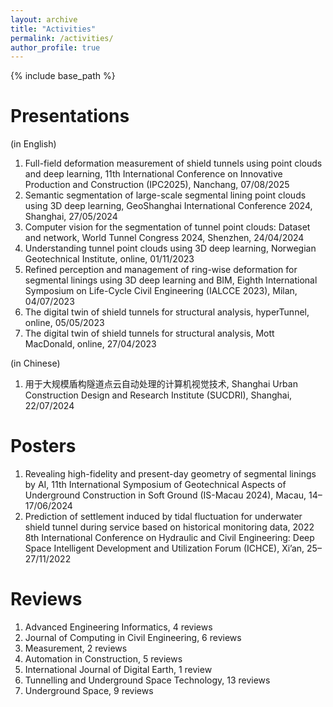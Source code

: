 ```yaml
---
layout: archive
title: "Activities"
permalink: /activities/
author_profile: true
---
```


{% include base_path %}

Presentations
======
(in English)
1.	Full-field deformation measurement of shield tunnels using point clouds and deep learning, 11th International Conference on Innovative Production and Construction (IPC2025), Nanchang, 07/08/2025
1.	Semantic segmentation of large-scale segmental lining point clouds using 3D deep learning, GeoShanghai International Conference 2024, Shanghai, 27/05/2024
1.	Computer vision for the segmentation of tunnel point clouds: Dataset and network, World Tunnel Congress 2024, Shenzhen, 24/04/2024
1.	Understanding tunnel point clouds using 3D deep learning, Norwegian Geotechnical Institute, online, 01/11/2023
1.	Refined perception and management of ring-wise deformation for segmental linings using 3D deep learning and BIM, Eighth International Symposium on Life-Cycle Civil Engineering (IALCCE 2023), Milan, 04/07/2023
1.	The digital twin of shield tunnels for structural analysis, hyperTunnel, online, 05/05/2023
1.	The digital twin of shield tunnels for structural analysis, Mott MacDonald, online, 27/04/2023

(in Chinese)
1.	用于大规模盾构隧道点云自动处理的计算机视觉技术, Shanghai Urban Construction Design and Research Institute (SUCDRI), Shanghai, 22/07/2024

Posters
======
1.	Revealing high-fidelity and present-day geometry of segmental linings by AI, 11th International Symposium of Geotechnical Aspects of Underground Construction in Soft Ground (IS-Macau 2024), Macau, 14–17/06/2024
2.	Prediction of settlement induced by tidal fluctuation for underwater shield tunnel during service based on historical monitoring data, 2022 8th International Conference on Hydraulic and Civil Engineering: Deep Space Intelligent Development and Utilization Forum (ICHCE), Xi’an, 25–27/11/2022

Reviews
======
1.	Advanced Engineering Informatics, 4 reviews
2.	Journal of Computing in Civil Engineering, 6 reviews
3.	Measurement, 2 reviews
4.	Automation in Construction, 5 reviews
5.	International Journal of Digital Earth, 1 review
6.	Tunnelling and Underground Space Technology, 13 reviews
7.	Underground Space, 9 reviews